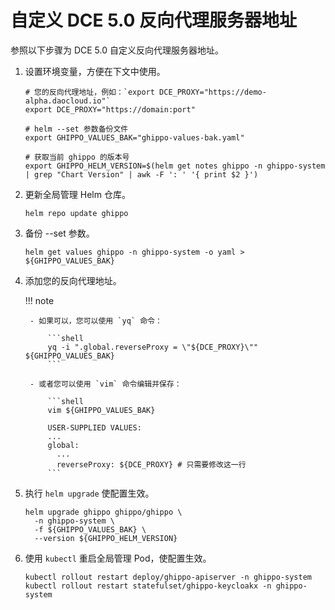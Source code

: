 # 自定义 DCE 5.0 反向代理服务器地址

参照以下步骤为 DCE 5.0 自定义反向代理服务器地址。

1. 设置环境变量，方便在下文中使用。

    ```shell
    # 您的反向代理地址，例如：`export DCE_PROXY="https://demo-alpha.daocloud.io"`
    export DCE_PROXY="https://domain:port"

    # helm --set 参数备份文件
    export GHIPPO_VALUES_BAK="ghippo-values-bak.yaml"

    # 获取当前 ghippo 的版本号
    export GHIPPO_HELM_VERSION=$(helm get notes ghippo -n ghippo-system | grep "Chart Version" | awk -F ': ' '{ print $2 }')
    ```

2. 更新全局管理 Helm 仓库。

    ```shell
    helm repo update ghippo
    ```

3. 备份 --set 参数。

    ```shell
    helm get values ghippo -n ghippo-system -o yaml > ${GHIPPO_VALUES_BAK}
    ```

4. 添加您的反向代理地址。

    !!! note

        - 如果可以，您可以使用 `yq` 命令：

            ```shell
            yq -i ".global.reverseProxy = \"${DCE_PROXY}\"" ${GHIPPO_VALUES_BAK}
            ```

        - 或者您可以使用 `vim` 命令编辑并保存：

            ```shell
            vim ${GHIPPO_VALUES_BAK}

            USER-SUPPLIED VALUES:
            ...
            global:
              ...
              reverseProxy: ${DCE_PROXY} # 只需要修改这一行
            ```

5. 执行 `helm upgrade` 使配置生效。

    ```shell
    helm upgrade ghippo ghippo/ghippo \
      -n ghippo-system \
      -f ${GHIPPO_VALUES_BAK} \
      --version ${GHIPPO_HELM_VERSION}
    ```

6. 使用 `kubectl` 重启全局管理 Pod，使配置生效。

    ```shell
    kubectl rollout restart deploy/ghippo-apiserver -n ghippo-system
    kubectl rollout restart statefulset/ghippo-keycloakx -n ghippo-system
    ```

